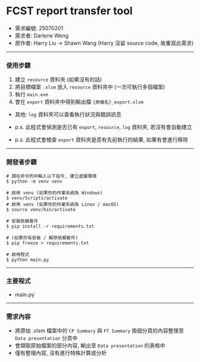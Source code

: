 # FCST report transfer tool

- 需求編號: 25070201
- 需求者: Darlene Weng
- 原作者: Harry Liu -> Shawn Wang (Harry 沒留 source code, 故重寫此需求)

---

### 使用步驟

1. 建立 `resource` 資料夾 (如果沒有的話)
2. 將目標檔案 `.xlsm` 放入 `resource` 資料夾中 (一次可執行多個檔案)
3. 執行 `main.exe`
4. 會在 `export` 資料夾中得到輸出檔 `{原檔名}_export.xlsm`

- 其他: `log` 資料夾可以查看執行狀況與錯誤訊息

- p.s. 此程式會偵測是否已有 `export`, `resource`, `log` 資料夾, 若沒有會自動建立
- p.s. 此程式會檢查 `export` 資料夾是否有先前執行的結果, 如果有會進行移除

---

### 開發者步驟

```
# 請在命令列中輸入以下指令, 建立虛擬環境
$ python -m venv venv

# 啟用 venv (如果你的作業系統為 Windows)
$ venv/Scripts/activate
# 啟用 venv (如果你的作業系統為 Linux / macOS)
$ source venv/bin/activate

# 安裝依賴套件
$ pip install -r requirements.txt

# (如果你有安裝 / 解除依賴套件)
$ pip freeze > requirements.txt

# 啟用程式
$ python main.py

```

---

### 主要程式

- main.py

---

### 需求內容

- 將原始 .xlsm 檔案中的 `CP Summary` 與 `FT Summary` 兩個分頁的內容整理至 `Data presentation` 分頁中
- 會擷取原始檔案的部分內容, 輸出至 `Data presentation` 的表格中
- 僅有整理內容, 沒有進行特殊計算或分析
